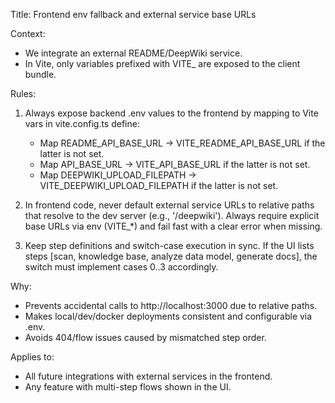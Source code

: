 Title: Frontend env fallback and external service base URLs

Context:
- We integrate an external README/DeepWiki service.
- In Vite, only variables prefixed with VITE_ are exposed to the client bundle.

Rules:
1) Always expose backend .env values to the frontend by mapping to Vite vars in vite.config.ts define:
   - Map README_API_BASE_URL -> VITE_README_API_BASE_URL if the latter is not set.
   - Map API_BASE_URL -> VITE_API_BASE_URL if the latter is not set.
   - Map DEEPWIKI_UPLOAD_FILEPATH -> VITE_DEEPWIKI_UPLOAD_FILEPATH if the latter is not set.

2) In frontend code, never default external service URLs to relative paths that resolve to the dev server (e.g., '/deepwiki'). Always require explicit base URLs via env (VITE_*) and fail fast with a clear error when missing.

3) Keep step definitions and switch-case execution in sync. If the UI lists steps [scan, knowledge base, analyze data model, generate docs], the switch must implement cases 0..3 accordingly.

Why:
- Prevents accidental calls to http://localhost:3000 due to relative paths.
- Makes local/dev/docker deployments consistent and configurable via .env.
- Avoids 404/flow issues caused by mismatched step order.

Applies to:
- All future integrations with external services in the frontend.
- Any feature with multi-step flows shown in the UI.

